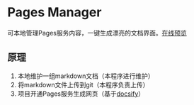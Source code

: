 # Pages Manager

可本地管理Pages服务内容，一键生成漂亮的文档界面。[在线预览](https://durcframework.gitee.io/pages-doc/#/)

## 原理

1. 本地维护一组markdown文档（本程序进行维护）
2. 将markdown文件上传到git（本程序负责上传）
3. 项目开通Pages服务生成网页（基于[docsify](https://docsify.js.org/)）

